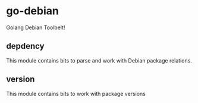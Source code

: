 go-debian
=========

Golang Debian Toolbelt!


depdency
--------

This module contains bits to parse and work with Debian package relations.

version
-------

This module contains bits to work with package versions
